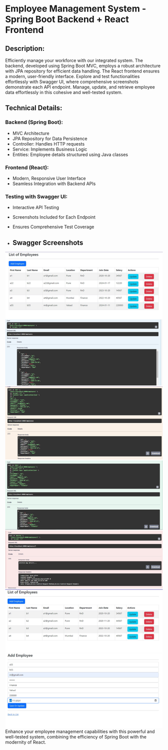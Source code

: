 # Employee Management System - Spring Boot Backend + React Frontend

## Description:
Efficiently manage your workforce with our integrated system. The backend, developed using Spring Boot MVC, employs a robust architecture with JPA repository for efficient data handling. The React frontend ensures a modern, user-friendly interface. Explore and test functionalities effortlessly with Swagger UI, where comprehensive screenshots demonstrate each API endpoint. Manage, update, and retrieve employee data effortlessly in this cohesive and well-tested system.

## Technical Details:

### Backend (Spring Boot):
- MVC Architecture
- JPA Repository for Data Persistence
- Controller: Handles HTTP requests
- Service: Implements Business Logic
- Entities: Employee details structured using Java classes

### Frontend (React):
- Modern, Responsive User Interface
- Seamless Integration with Backend APIs

### Testing with Swagger UI:
- Interactive API Testing
- Screenshots Included for Each Endpoint
- Ensures Comprehensive Test Coverage

- ## Swagger Screenshots

![SwaggerUI 1](./SwaggerUI%20(1).png)
![SwaggerUI 2](./SwaggerUI%20(2).png)
![SwaggerUI 3](./SwaggerUI%20(3).png)
![SwaggerUI 4](./SwaggerUI%20(4).png)
![SwaggerUI 5](./SwaggerUI%20(5).png)
![SwaggerUI 6](./SwaggerUI%20(6).png)
![SwaggerUI 7](./SwaggerUI%20(7).png)
Enhance your employee management capabilities with this powerful and well-tested system, combining the efficiency of Spring Boot with the modernity of React.
